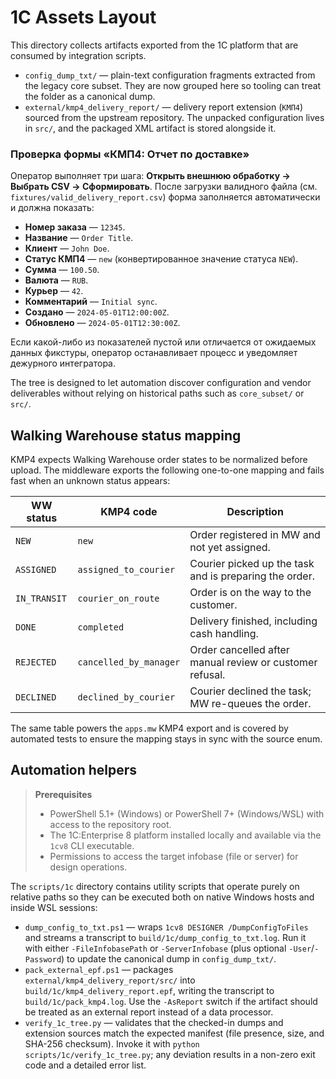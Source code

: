 # 1C Assets Layout

This directory collects artifacts exported from the 1C platform that are consumed by integration scripts.

- `config_dump_txt/` — plain-text configuration fragments extracted from the legacy core subset. They are now grouped here so tooling can treat the folder as a canonical dump.
- `external/kmp4_delivery_report/` — delivery report extension (`КМП4`) sourced from the upstream repository. The unpacked configuration lives in `src/`, and the packaged XML artifact is stored alongside it.

### Проверка формы «КМП4: Отчет по доставке»

Оператор выполняет три шага: **Открыть внешнюю обработку → Выбрать CSV → Сформировать**. После загрузки валидного файла (см. `fixtures/valid_delivery_report.csv`) форма заполняется автоматически и должна показать:

- **Номер заказа** — `12345`.
- **Название** — `Order Title`.
- **Клиент** — `John Doe`.
- **Статус КМП4** — `new` (конвертированное значение статуса `NEW`).
- **Сумма** — `100.50`.
- **Валюта** — `RUB`.
- **Курьер** — `42`.
- **Комментарий** — `Initial sync`.
- **Создано** — `2024-05-01T12:00:00Z`.
- **Обновлено** — `2024-05-01T12:30:00Z`.

Если какой-либо из показателей пустой или отличается от ожидаемых данных фикстуры, оператор останавливает процесс и уведомляет дежурного интегратора.

The tree is designed to let automation discover configuration and vendor deliverables without relying on historical paths such as `core_subset/` or `src/`.

## Walking Warehouse status mapping

KMP4 expects Walking Warehouse order states to be normalized before upload. The middleware exports the following one-to-one mapping and fails fast when an unknown status appears:

| WW status | KMP4 code | Description |
| --- | --- | --- |
| `NEW` | `new` | Order registered in MW and not yet assigned. |
| `ASSIGNED` | `assigned_to_courier` | Courier picked up the task and is preparing the order. |
| `IN_TRANSIT` | `courier_on_route` | Order is on the way to the customer. |
| `DONE` | `completed` | Delivery finished, including cash handling. |
| `REJECTED` | `cancelled_by_manager` | Order cancelled after manual review or customer refusal. |
| `DECLINED` | `declined_by_courier` | Courier declined the task; MW re-queues the order. |

The same table powers the `apps.mw` KMP4 export and is covered by automated tests to ensure the mapping stays in sync with the source enum.

## Automation helpers

> **Prerequisites**
>
> - PowerShell 5.1+ (Windows) or PowerShell 7+ (Windows/WSL) with access to the repository root.
> - The 1C:Enterprise 8 platform installed locally and available via the `1cv8` CLI executable.
> - Permissions to access the target infobase (file or server) for design operations.

The `scripts/1c` directory contains utility scripts that operate purely on relative paths so they can be executed both on native Windows hosts and inside WSL sessions:

- `dump_config_to_txt.ps1` — wraps `1cv8 DESIGNER /DumpConfigToFiles` and streams a transcript to `build/1c/dump_config_to_txt.log`. Run it with either `-FileInfobasePath` or `-ServerInfobase` (plus optional `-User`/`-Password`) to update the canonical dump in `config_dump_txt/`.
- `pack_external_epf.ps1` — packages `external/kmp4_delivery_report/src/` into `build/1c/kmp4_delivery_report.epf`, writing the transcript to `build/1c/pack_kmp4.log`. Use the `-AsReport` switch if the artifact should be treated as an external report instead of a data processor.
- `verify_1c_tree.py` — validates that the checked-in dumps and extension sources match the expected manifest (file presence, size, and SHA-256 checksum). Invoke it with `python scripts/1c/verify_1c_tree.py`; any deviation results in a non-zero exit code and a detailed error list.

